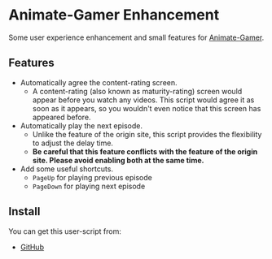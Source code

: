 # Animate-Gamer Enhancement

Some user experience enhancement and small features for [Animate-Gamer](https://ani.gamer.com.tw/).

## Features

- Automatically agree the content-rating screen.
  - A content-rating (also known as maturity-rating) screen would appear before you watch any videos. This script would agree it as soon as it appears, so you wouldn't even notice that this screen has appeared before.
- Automatically play the next episode.
  - Unlike the feature of the origin site, this script provides the flexibility to adjust the delay time.
  - **Be careful that this feature conflicts with the feature of the origin site. Please avoid enabling both at the same time.**
- Add some useful shortcuts.
  - `PageUp` for playing previous episode
  - `PageDown` for playing next episode

## Install

You can get this user-script from:

- [GitHub](https://github.com/rod24574575/monorepo/tree/main/packages/animate-gamer-enhancement)
